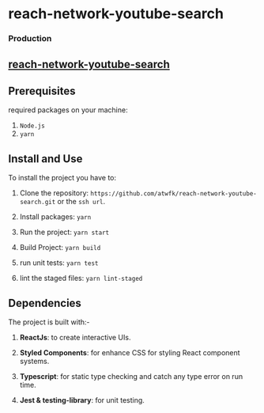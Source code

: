 # reach-network-youtube-search

### Production

## [reach-network-youtube-search](https://reach-network-youtube-search.vercel.app/)

## Prerequisites

required packages on your machine:

1. `Node.js`
2. `yarn`

## Install and Use

To install the project you have to:

1. Clone the repository:
   `https://github.com/atwfk/reach-network-youtube-search.git` or the `ssh url`.

2. Install packages:
   `yarn`

3. Run the project:
   `yarn start`

4. Build Project:
   `yarn build`

5. run unit tests:
   `yarn test`

6. lint the staged files:
   `yarn lint-staged`

## Dependencies

The project is built with:-

1. **ReactJs**: to create interactive UIs.

2. **Styled Components**: for enhance CSS for styling React component systems.

3. **Typescript**: for static type checking and catch any type error on run time.

4. **Jest & testing-library**: for unit testing.
